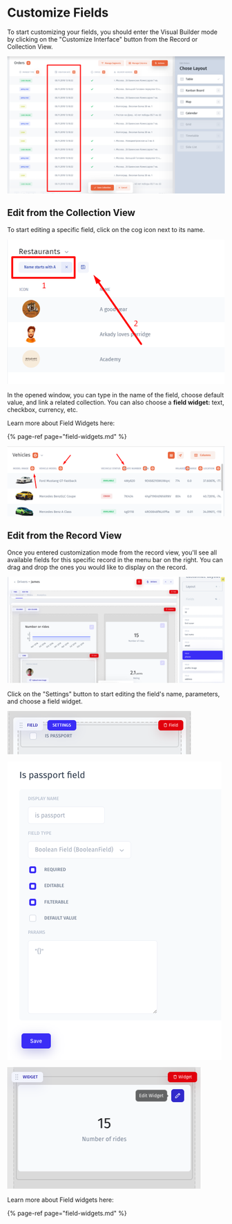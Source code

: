 # Customize Fields

To start customizing your fields, you should enter the Visual Builder mode by clicking on the "Customize Interface" button from the Record or Collection View. 

![](../../.gitbook/assets/image%20%28178%29.png)

## Edit from the Collection View

To start editing a specific field, click on the cog icon next to its name. 

![](../../.gitbook/assets/image%20%28206%29.png)

In the opened window, you can type in the name of the field, choose default value, and link a related collection. You can also choose a **field widget:** text, checkbox, currency, etc.

Learn more about Field Widgets here:

{% page-ref page="field-widgets.md" %}

![](../../.gitbook/assets/image%20%28203%29.png)

## Edit from the Record View

Once you entered customization mode from the record view, you'll see all available fields for this specific record in the menu bar on the right. You can drag and drop the ones you would like to display on the record. 

![](../../.gitbook/assets/snimok-ekrana-2019-07-26-v-12.08.23.png)

Click on the "Settings" button to start editing the field's name, parameters, and choose a field widget. 

![](../../.gitbook/assets/snimok-ekrana-2019-07-26-v-12.27.25.png)

![](../../.gitbook/assets/snimok-ekrana-2019-07-26-v-12.29.16.png)

![](../../.gitbook/assets/snimok-ekrana-2019-07-26-v-12.28.11.png)

Learn more about Field widgets here:

{% page-ref page="field-widgets.md" %}





